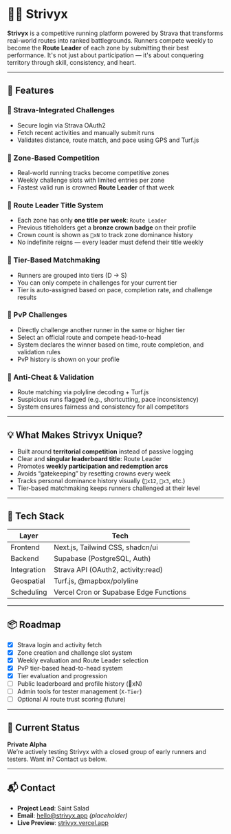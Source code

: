 # 🏃‍♂️ Strivyx

**Strivyx** is a competitive running platform powered by Strava that transforms real-world routes into ranked battlegrounds. Runners compete weekly to become the **Route Leader** of each zone by submitting their best performance. It's not just about participation — it's about conquering territory through skill, consistency, and heart.

---

## 🚀 Features

### 🔹 Strava-Integrated Challenges

- Secure login via Strava OAuth2
- Fetch recent activities and manually submit runs
- Validates distance, route match, and pace using GPS and Turf.js

### 🔹 Zone-Based Competition

- Real-world running tracks become competitive zones
- Weekly challenge slots with limited entries per zone
- Fastest valid run is crowned **Route Leader** of that week

### 🔹 Route Leader Title System

- Each zone has only **one title per week**: `Route Leader`
- Previous titleholders get a **bronze crown badge** on their profile
- Crown count is shown as `👑xN` to track zone dominance history
- No indefinite reigns — every leader must defend their title weekly

### 🔹 Tier-Based Matchmaking

- Runners are grouped into tiers (D → S)
- You can only compete in challenges for your current tier
- Tier is auto-assigned based on pace, completion rate, and challenge results

### 🔹 PvP Challenges

- Directly challenge another runner in the same or higher tier
- Select an official route and compete head-to-head
- System declares the winner based on time, route completion, and validation rules
- PvP history is shown on your profile

### 🔹 Anti-Cheat & Validation

- Route matching via polyline decoding + Turf.js
- Suspicious runs flagged (e.g., shortcutting, pace inconsistency)
- System ensures fairness and consistency for all competitors

---

## 💡 What Makes Strivyx Unique?

- Built around **territorial competition** instead of passive logging
- Clear and **singular leaderboard title**: Route Leader
- Promotes **weekly participation and redemption arcs**
- Avoids “gatekeeping” by resetting crowns every week
- Tracks personal dominance history visually (`👑x12`, `👑x3`, etc.)
- Tier-based matchmaking keeps runners challenged at their level

---

## 🧱 Tech Stack

| Layer       | Tech                                   |
| ----------- | -------------------------------------- |
| Frontend    | Next.js, Tailwind CSS, shadcn/ui       |
| Backend     | Supabase (PostgreSQL, Auth)            |
| Integration | Strava API (OAuth2, activity:read)     |
| Geospatial  | Turf.js, @mapbox/polyline              |
| Scheduling  | Vercel Cron or Supabase Edge Functions |

---

## 📦 Roadmap

- [x] Strava login and activity fetch
- [x] Zone creation and challenge slot system
- [x] Weekly evaluation and Route Leader selection
- [x] PvP tier-based head-to-head system
- [x] Tier evaluation and progression
- [ ] Public leaderboard and profile history (👑xN)
- [ ] Admin tools for tester management (`X-Tier`)
- [ ] Optional AI route trust scoring (future)

---

## 🧪 Current Status

**Private Alpha**  
We’re actively testing Strivyx with a closed group of early runners and testers. Want in? Contact us below.

---

## 📬 Contact

- **Project Lead**: Saint Salad
- **Email**: hello@strivyx.app _(placeholder)_
- **Live Preview**: [strivyx.vercel.app](https://strivyx.vercel.app)
